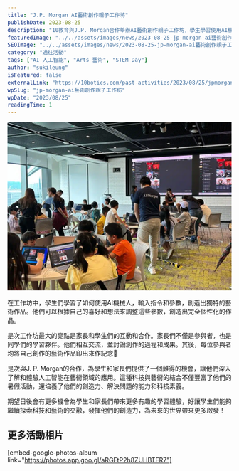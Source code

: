 ```yaml
---
title: "J.P. Morgan AI藝術創作親子工作坊"
publishDate: 2023-08-25
description: "10教育與J.P. Morgan合作舉辦AI藝術創作親子工作坊，學生學習使用AI機械人創作個性化藝術作品，家長參與互動合作，體驗科技與藝術的融合。"
featuredImage: "../../assets/images/news/2023-08-25-jp-morgan-ai藝術創作親子工作坊/image1.jpeg"
SEOImage: "../../assets/images/news/2023-08-25-jp-morgan-ai藝術創作親子工作坊/image1.jpeg"
category: "過往活動"
tags: ["AI 人工智能", "Arts 藝術", "STEM Day"]
author: "sukileung"
isFeatured: false
externalLink: "https://10botics.com/past-activities/2023/08/25/jpmorgan-ai-generative-art-workshop/"
wpSlug: "jp-morgan-ai藝術創作親子工作坊"
wpDate: "2023/08/25"
readingTime: 1
---
```


![J.P. Morgan AI Generative Art Workshop](../../assets/images/news/2023-08-25-jp-morgan-ai藝術創作親子工作坊/image1.jpeg)

在工作坊中，學生們學習了如何使用AI機械人，輸入指令和參數，創造出獨特的藝術作品。他們可以根據自己的喜好和想法來調整這些參數，創造出完全個性化的作品。

是次工作坊最大的亮點是家長和學生們的互動和合作。家長們不僅是參與者，也是同學們的學習夥伴。他們相互交流，並討論創作的過程和成果。其後，每位參與者均將自己創作的藝術作品印出來作紀念🌟

是次與J. P. Morgan的合作，為學生和家長們提供了一個難得的機會，讓他們深入了解和體驗人工智能在藝術領域的應用。這種科技與藝術的結合不僅豐富了他們的暑假活動，還培養了他們的創造力、解決問題的能力和科技素養。

期望日後會有更多機會為學生和家長們帶來更多有趣的學習體驗，好讓學生們能夠繼續探索科技和藝術的交融，發揮他們的創造力，為未來的世界帶來更多啟發！

## 更多活動相片

[embed-google-photos-album link="https://photos.app.goo.gl/aRGFtP2h8ZUHBTFR7"]
